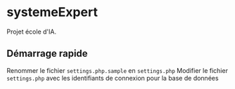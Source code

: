 systemeExpert
=============

Projet école d'IA.

## Démarrage rapide
Renommer le fichier `settings.php.sample` en `settings.php`
Modifier le fichier `settings.php` avec les identifiants de connexion pour la base de données
